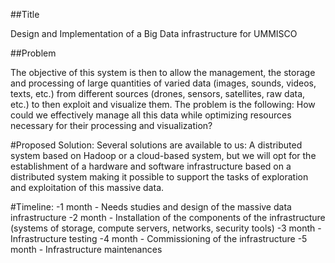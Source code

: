 ##Title 

Design and Implementation of a Big Data infrastructure for UMMISCO

##Problem 

The objective of this system is then to allow the management, the storage and processing of large quantities of varied data (images, sounds, videos, texts, etc.) from different sources (drones, sensors, satellites, raw data, etc.) to then exploit and visualize them. The problem is the following: How could we effectively manage all this data while optimizing resources necessary for their processing and visualization? 

#Proposed Solution: 
Several solutions are available to us: A distributed system based on Hadoop or a cloud-based system, but we will opt for the establishment of a hardware and software infrastructure based on a distributed system making it possible to support the tasks of exploration and exploitation of this massive data.

#Timeline:
    -1 month - Needs studies and design of the massive data infrastructure
    -2 month - Installation of the components of the infrastructure (systems of storage,        compute servers, networks, security tools)
    -3 month - Infrastructure testing
    -4 month - Commissioning of the infrastructure
    -5 month - Infrastructure maintenances
